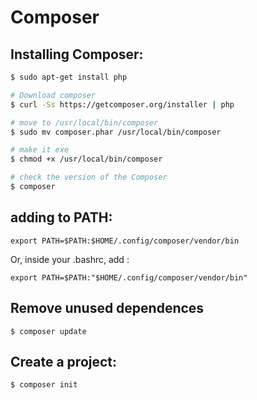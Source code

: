 # Composer

## Installing Composer:

```sh
$ sudo apt-get install php

# Download composer
$ curl -Ss https://getcomposer.org/installer | php

# move to /usr/local/bin/composer
$ sudo mv composer.phar /usr/local/bin/composer

# make it exe
$ chmod +x /usr/local/bin/composer

# check the version of the Composer
$ composer

```

## adding to PATH:

`export PATH=$PATH:$HOME/.config/composer/vendor/bin`

Or, inside your .bashrc, add :

`export PATH=$PATH:"$HOME/.config/composer/vendor/bin"`





## Remove unused dependences

`$ composer update`

## Create a project:

```bash
$ composer init
```



